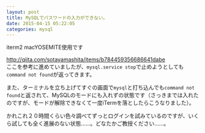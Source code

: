 ```yaml
---
layout: post
title: MySQLでパスワードの入力ができない。
date: 2015-04-15 05:22:05
categories: mysql
---
```

<!-- {% raw %} -->
<p>iterm2 macYOSEMITE使用です</p>

<p><a href="http://qiita.com/sotayamashita/items/b784459356686641dabe" rel="nofollow">http://qiita.com/sotayamashita/items/b784459356686641dabe</a><br>
ここを参考に進めていましたが、<code>mysql.service stop</code>で止めようとしても<code>command not found</code>が返ってきます。</p>

<p>また、ターミナルを立ち上げてすぐの画面で<code>mysql</code>と打ち込んでも<code>command not found</code>と返されて、MySQLのモードにも入れずの状態です（さっきまでは入れたのですが、モードが解除できなくて一度iTermを落としたらこうなりました）。</p>

<p>かれこれ２０時間くらい色々調べてずっとログインを試みているのですが、いくら試しても全く進展のない状態……。どなたかご教授ください……。</p>
<!-- {% endraw %} -->
